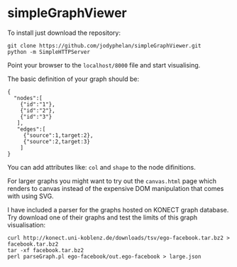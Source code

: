 # simpleGraphViewer

To install just download the repository:
```
git clone https://github.com/jodyphelan/simpleGraphViewer.git
python -m SimpleHTTPServer
```
Point your browser to the ```localhost/8000``` file and start visualising.

The basic definition of your graph should be:
```
{
  "nodes":[
    {"id":"1"},
    {"id":"2"},
    {"id":"3"}
   ],
   "edges":[
     {"source":1,target:2},
     {"source":2,target:3}
    ]
}
```

You can add attributes like: ```col``` and ```shape``` to the node difinitions.

For larger graphs you might want to try out the ```canvas.html``` page which renders to canvas instead of the expensive DOM manipulation that comes with using SVG.

I have included a parser for the graphs hosted on KONECT graph database. Try download one of their graphs and test the limits of this graph visualisation:
```
curl http://konect.uni-koblenz.de/downloads/tsv/ego-facebook.tar.bz2 > facebook.tar.bz2
tar -xf facebook.tar.bz2
perl parseGraph.pl ego-facebook/out.ego-facebook > large.json 
```
